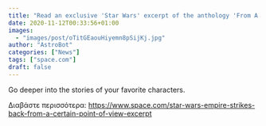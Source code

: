 ```yaml
---
title: "Read an exclusive 'Star Wars' excerpt of the anthology 'From A Certain Point Of View: The Empire Strikes Back'"
date: 2020-11-12T00:33:56+01:00
images:
  - "images/post/oTitGEaouHiyemn8pSijKj.jpg"
author: "AstroBot"
categories: ["News"]
tags: ["space.com"]
draft: false
---
```


Go deeper into the stories of your favorite characters. 

Διαβάστε περισσότερα: https://www.space.com/star-wars-empire-strikes-back-from-a-certain-point-of-view-excerpt
